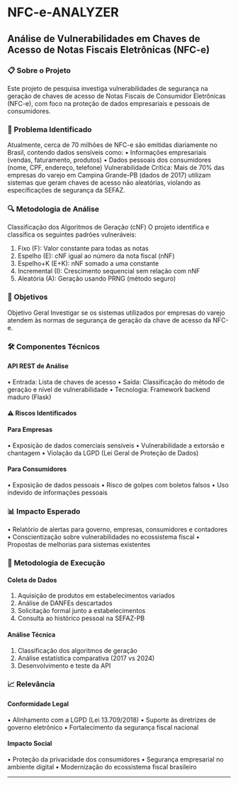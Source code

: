 # NFC-e-ANALYZER

## Análise de Vulnerabilidades em Chaves de Acesso de Notas Fiscais Eletrônicas (NFC-e)


### 📋 Sobre o Projeto
Este projeto de pesquisa investiga vulnerabilidades de segurança na geração de chaves de acesso de Notas Fiscais de Consumidor Eletrônicas (NFC-e), com foco na proteção de dados empresariais e pessoais de consumidores.

### 🎯 Problema Identificado

Atualmente, cerca de 70 milhões de NFC-e são emitidas diariamente no Brasil, contendo dados sensíveis como:
•	Informações empresariais (vendas, faturamento, produtos)
•	Dados pessoais dos consumidores (nome, CPF, endereço, telefone)
Vulnerabilidade Crítica: Mais de 70% das empresas do varejo em Campina Grande-PB (dados de 2017) utilizam sistemas que geram chaves de acesso não aleatórias, violando as especificações de segurança da SEFAZ.

### 🔍 Metodologia de Análise

Classificação dos Algoritmos de Geração (cNF)
O projeto identifica e classifica os seguintes padrões vulneráveis:
1.	Fixo (F): Valor constante para todas as notas
2.	Espelho (E): cNF igual ao número da nota fiscal (nNF)
3.	Espelho+K (E+K): nNF somado a uma constante
4.	Incremental (I): Crescimento sequencial sem relação com nNF
5.	Aleatória (A): Geração usando PRNG (método seguro)

### 🎯 Objetivos
Objetivo Geral
Investigar se os sistemas utilizados por empresas do varejo atendem às normas de segurança de geração da chave de acesso da NFC-e.

### 🛠️ Componentes Técnicos

#### API REST de Análise
•	Entrada: Lista de chaves de acesso
•	Saída: Classificação do método de geração e nível de vulnerabilidade
•	Tecnologia: Framework backend maduro (Flask)

#### ⚠️ Riscos Identificados
#### Para Empresas
•	Exposição de dados comerciais sensíveis
•	Vulnerabilidade a extorsão e chantagem
•	Violação da LGPD (Lei Geral de Proteção de Dados)

#### Para Consumidores
•	Exposição de dados pessoais
•	Risco de golpes com boletos falsos
•	Uso indevido de informações pessoais

### 📊 Impacto Esperado
•	Relatório de alertas para governo, empresas, consumidores e contadores
•	Conscientização sobre vulnerabilidades no ecossistema fiscal
•	Propostas de melhorias para sistemas existentes

### 🔧 Metodologia de Execução

#### Coleta de Dados

1.	Aquisição de produtos em estabelecimentos variados
2.	Análise de DANFEs descartados
3.	Solicitação formal junto a estabelecimentos
4.	Consulta ao histórico pessoal na SEFAZ-PB

#### Análise Técnica
1.	Classificação dos algoritmos de geração
2.	Análise estatística comparativa (2017 vs 2024)
3.	Desenvolvimento e teste da API

### 📈 Relevância

#### Conformidade Legal

•	Alinhamento com a LGPD (Lei 13.709/2018)
•	Suporte às diretrizes de governo eletrônico
•	Fortalecimento da segurança fiscal nacional

#### Impacto Social
•	Proteção da privacidade dos consumidores
•	Segurança empresarial no ambiente digital
•	Modernização do ecossistema fiscal brasileiro
________________________________________
